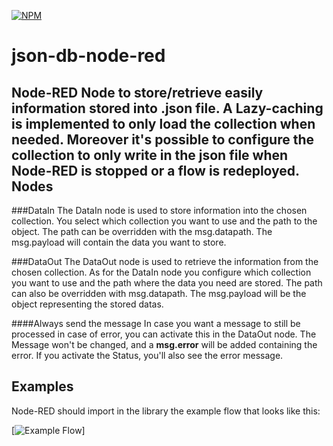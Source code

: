 [![NPM](https://nodei.co/npm/json-db-node-red.png?downloads=true)](https://nodei.co/npm/json-db-node-red/)

json-db-node-red
================

Node-RED Node to store/retrieve easily information stored into .json file. A Lazy-caching is implemented to only load the collection when needed. Moreover it's possible to configure the collection to only write in the json file when Node-RED is stopped or a flow is redeployed.
Nodes
------
###DataIn
The DataIn node is used to store information into the chosen collection. You select which collection you want to use and the path to the object. The path can be overridden with the msg.datapath. The msg.payload will contain the data you want to store.

###DataOut
The DataOut node is used to retrieve the information from the chosen collection. As for the DataIn node you configure which collection you want to use and the path where the data you need are stored. The path can also be overridden with msg.datapath. The msg.payload will be the object representing the stored datas.

####Always send the message
In case you want a message to still be processed in case of error, you can activate this in the DataOut node.
The Message won't be changed, and a **msg.error** will be added containing the error. 
If you activate the Status, you'll also see the error message.

## Examples
Node-RED should import in the library the example flow that looks like this:

[![Example Flow](http://i.imgur.com/nRqAS6I.jpg)]
